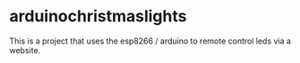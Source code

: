 # arduinochristmaslights
This is a project that uses the esp8266 / arduino to remote control leds via a website.
